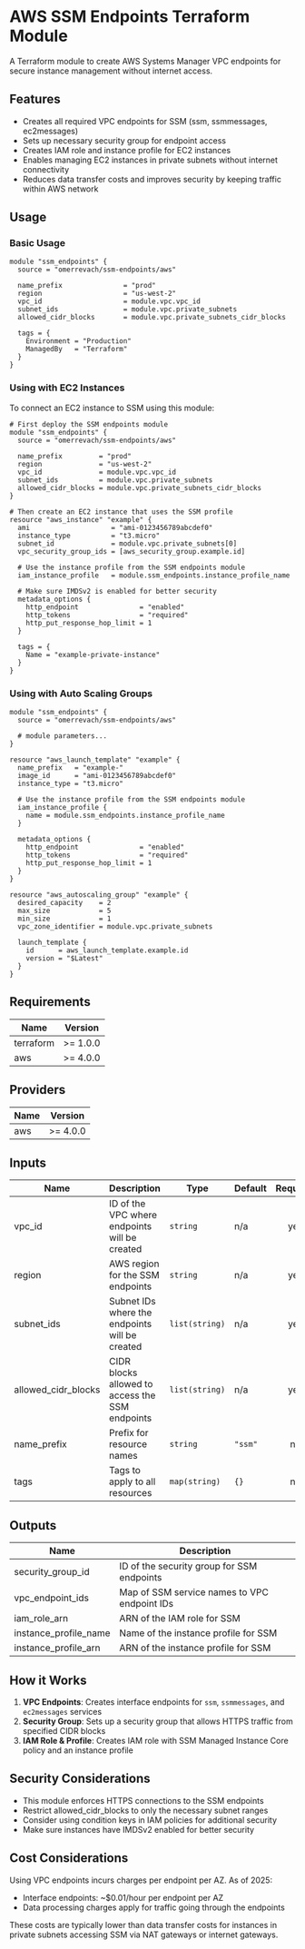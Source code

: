 # AWS SSM Endpoints Terraform Module

A Terraform module to create AWS Systems Manager VPC endpoints for secure instance management without internet access.

## Features

- Creates all required VPC endpoints for SSM (ssm, ssmmessages, ec2messages)
- Sets up necessary security group for endpoint access
- Creates IAM role and instance profile for EC2 instances
- Enables managing EC2 instances in private subnets without internet connectivity
- Reduces data transfer costs and improves security by keeping traffic within AWS network

## Usage

### Basic Usage

```hcl
module "ssm_endpoints" {
  source = "omerrevach/ssm-endpoints/aws"
  
  name_prefix               = "prod"
  region                    = "us-west-2"
  vpc_id                    = module.vpc.vpc_id
  subnet_ids                = module.vpc.private_subnets
  allowed_cidr_blocks       = module.vpc.private_subnets_cidr_blocks
  
  tags = {
    Environment = "Production"
    ManagedBy   = "Terraform"
  }
}
```

### Using with EC2 Instances

To connect an EC2 instance to SSM using this module:

```hcl
# First deploy the SSM endpoints module
module "ssm_endpoints" {
  source = "omerrevach/ssm-endpoints/aws"
  
  name_prefix         = "prod"
  region              = "us-west-2"
  vpc_id              = module.vpc.vpc_id
  subnet_ids          = module.vpc.private_subnets
  allowed_cidr_blocks = module.vpc.private_subnets_cidr_blocks
}

# Then create an EC2 instance that uses the SSM profile
resource "aws_instance" "example" {
  ami                    = "ami-0123456789abcdef0" 
  instance_type          = "t3.micro"
  subnet_id              = module.vpc.private_subnets[0]
  vpc_security_group_ids = [aws_security_group.example.id]
  
  # Use the instance profile from the SSM endpoints module
  iam_instance_profile   = module.ssm_endpoints.instance_profile_name
  
  # Make sure IMDSv2 is enabled for better security
  metadata_options {
    http_endpoint               = "enabled"
    http_tokens                 = "required"
    http_put_response_hop_limit = 1
  }
  
  tags = {
    Name = "example-private-instance"
  }
}
```

### Using with Auto Scaling Groups

```hcl
module "ssm_endpoints" {
  source = "omerrevach/ssm-endpoints/aws"
  
  # module parameters...
}

resource "aws_launch_template" "example" {
  name_prefix   = "example-"
  image_id      = "ami-0123456789abcdef0"
  instance_type = "t3.micro"
  
  # Use the instance profile from the SSM endpoints module
  iam_instance_profile {
    name = module.ssm_endpoints.instance_profile_name
  }
  
  metadata_options {
    http_endpoint               = "enabled"
    http_tokens                 = "required"
    http_put_response_hop_limit = 1
  }
}

resource "aws_autoscaling_group" "example" {
  desired_capacity    = 2
  max_size            = 5
  min_size            = 1
  vpc_zone_identifier = module.vpc.private_subnets
  
  launch_template {
    id      = aws_launch_template.example.id
    version = "$Latest"
  }
}
```

## Requirements

| Name | Version |
|------|---------|
| terraform | >= 1.0.0 |
| aws | >= 4.0.0 |

## Providers

| Name | Version |
|------|---------|
| aws | >= 4.0.0 |

## Inputs

| Name | Description | Type | Default | Required |
|------|-------------|------|---------|:--------:|
| vpc_id | ID of the VPC where endpoints will be created | `string` | n/a | yes |
| region | AWS region for the SSM endpoints | `string` | n/a | yes |
| subnet_ids | Subnet IDs where the endpoints will be created | `list(string)` | n/a | yes |
| allowed_cidr_blocks | CIDR blocks allowed to access the SSM endpoints | `list(string)` | n/a | yes |
| name_prefix | Prefix for resource names | `string` | `"ssm"` | no |
| tags | Tags to apply to all resources | `map(string)` | `{}` | no |

## Outputs

| Name | Description |
|------|-------------|
| security_group_id | ID of the security group for SSM endpoints |
| vpc_endpoint_ids | Map of SSM service names to VPC endpoint IDs |
| iam_role_arn | ARN of the IAM role for SSM |
| instance_profile_name | Name of the instance profile for SSM |
| instance_profile_arn | ARN of the instance profile for SSM |

## How it Works

1. **VPC Endpoints**: Creates interface endpoints for `ssm`, `ssmmessages`, and `ec2messages` services
2. **Security Group**: Sets up a security group that allows HTTPS traffic from specified CIDR blocks
3. **IAM Role & Profile**: Creates IAM role with SSM Managed Instance Core policy and an instance profile

## Security Considerations

- This module enforces HTTPS connections to the SSM endpoints
- Restrict allowed_cidr_blocks to only the necessary subnet ranges
- Consider using condition keys in IAM policies for additional security
- Make sure instances have IMDSv2 enabled for better security

## Cost Considerations 

Using VPC endpoints incurs charges per endpoint per AZ. As of 2025:
- Interface endpoints: ~$0.01/hour per endpoint per AZ
- Data processing charges apply for traffic going through the endpoints

These costs are typically lower than data transfer costs for instances in private subnets accessing SSM via NAT gateways or internet gateways.